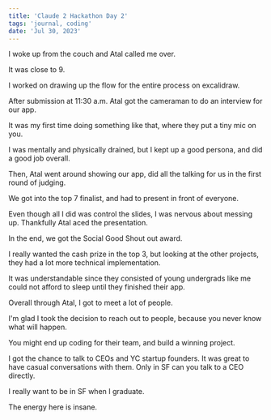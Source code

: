 ```yaml
---
title: 'Claude 2 Hackathon Day 2'
tags: 'journal, coding'
date: 'Jul 30, 2023'
---
```


I woke up from the couch and Atal called me over.

It was close to 9.

I worked on drawing up the flow for the entire process on excalidraw.

After submission at 11:30 a.m. Atal got the cameraman to do an interview for our app.

It was my first time doing something like that, where they put a tiny mic on you.

I was mentally and physically drained, but I kept up a good persona, and did a good job overall.

Then, Atal went around showing our app, did all the talking for us in the first round of judging.

We got into the top 7 finalist, and had to present in front of everyone.

Even though all I did was control the slides, I was nervous about messing up. Thankfully Atal aced the presentation.

In the end, we got the Social Good Shout out award.

I really wanted the cash prize in the top 3, but looking at the other projects, they had a lot more technical implementation.

It was understandable since they consisted of young undergrads like me could not afford to sleep until they finished their app.

Overall through Atal, I got to meet a lot of people.

I'm glad I took the decision to reach out to people, because you never know what will happen.

You might end up coding for their team, and build a winning project.

I got the chance to talk to CEOs and YC startup founders. It was great to have casual conversations with them. Only in SF can you talk to a CEO directly.

I really want to be in SF when I graduate.

The energy here is insane.
